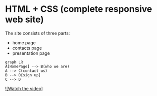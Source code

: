 # HTML + CSS (complete responsive web site)

The site consists of three parts: 
 - home page
 - contacts page
 - presentation page 
 

```mermaid
graph LR
A[HomePage] --> B(who we are)
A --> C(contact us)
B --> D{sign up}
C --> D
```


[![Watch the video]]([https://youtu.be/vt5fpE0bzSY](https://vimeo.com/774181136))
